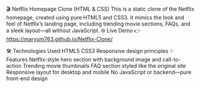 🎬 Netflix Homepage Clone (HTML & CSS) This is a static clone of the Netflix homepage, created using pure HTML5 and CSS3. It mimics the look and feel of Netflix’s landing page, including trending movie sections, FAQs, and a sleek layout—all without JavaScript.
🌐 Live Demo 👉https://maryum763.github.io/Netflix-Clone/ 

🛠 Technologies Used
HTML5
CSS3
Responsive design principles ✨ Features
Netflix-style hero section with background image and call-to-action
Trending movie thumbnails
FAQ section styled like the original site
Responsive layout for desktop and mobile
No JavaScript or backend—pure front-end design
